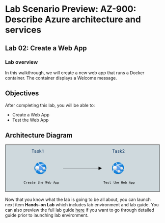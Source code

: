 # Lab Scenario Preview: AZ-900: Describe Azure architecture and services

## Lab 02: Create a Web App

### Lab overview

In this walkthrough, we will create a new web app that runs a Docker container. The container displays a Welcome message.

## Objectives

After completing this lab, you will be able to:

- Create a Web App
- Test the Web App

## Architecture Diagram

![](../images/az900lab02.PNG)

Now that you know what the lab is going to be all about, you can launch next item **Hands-on Lab** which includes lab environment and lab guide. You can also preview the full lab guide [here](https://experience.cloudlabs.ai/#/labguidepreview/9a6cc5c1-13bc-4a18-a9c4-593aa34a5909) if you want to go through detailed guide prior to launching lab environment.